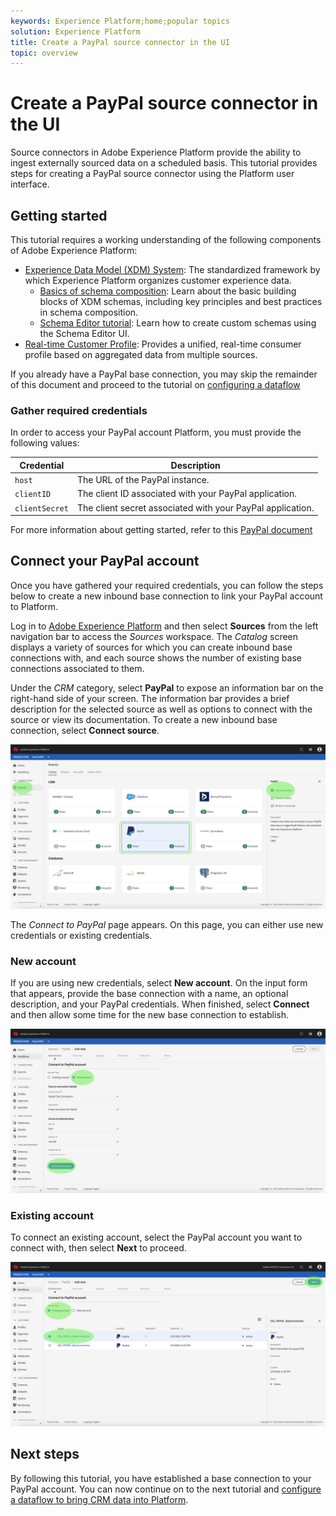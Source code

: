 ```yaml
---
keywords: Experience Platform;home;popular topics
solution: Experience Platform
title: Create a PayPal source connector in the UI
topic: overview
---
```


# Create a PayPal source connector in the UI

Source connectors in Adobe Experience Platform provide the ability to ingest externally sourced data on a scheduled basis. This tutorial provides steps for creating a PayPal source connector using the Platform user interface.

## Getting started

This tutorial requires a working understanding of the following components of Adobe Experience Platform:

*   [Experience Data Model (XDM) System](../../../../../xdm/home.md): The standardized framework by which Experience Platform organizes customer experience data.
    *   [Basics of schema composition](../../../../../xdm/schema/composition.md): Learn about the basic building blocks of XDM schemas, including key principles and best practices in schema composition.
    *   [Schema Editor tutorial](../../../../../xdm/tutorials/create-schema-ui.md): Learn how to create custom schemas using the Schema Editor UI.
*   [Real-time Customer Profile](../../../../../profile/home.md): Provides a unified, real-time consumer profile based on aggregated data from multiple sources.

If you already have a PayPal base connection, you may skip the remainder of this document and proceed to the tutorial on [configuring a dataflow](../../dataflow/crm.md)

### Gather required credentials

In order to access your PayPal account Platform, you must provide the following values:

| Credential | Description |
| ---------- | ----------- |
| `host` | The URL of the PayPal instance. |
| `clientID` | The client ID associated with your PayPal application. |
| `clientSecret` | The client secret associated with your PayPal application. |

For more information about getting started, refer to this [PayPal document](https://developer.paypal.com/docs/api/overview/#get-credentials)

## Connect your PayPal account

Once you have gathered your required credentials, you can follow the steps below to create a new inbound base connection to link your PayPal account to Platform.

Log in to <a href="https://platform.adobe.com" target="_blank">Adobe Experience Platform</a> and then select **Sources** from the left navigation bar to access the *Sources* workspace. The *Catalog* screen displays a variety of sources for which you can create inbound base connections with, and each source shows the number of existing base connections associated to them.

Under the *CRM* category, select **PayPal** to expose an information bar on the right-hand side of your screen. The information bar provides a brief description for the selected source as well as options to connect with the source or view its documentation. To create a new inbound base connection, select **Connect source**.

![catalog](../../../../images/tutorials/create/paypal/catalog.png)

The *Connect to PayPal* page appears. On this page, you can either use new credentials or existing credentials.

### New account

If you are using new credentials, select **New account**. On the input form that appears, provide the base connection with a name, an optional description, and your PayPal credentials. When finished, select **Connect** and then allow some time for the new base connection to establish.

![connect](../../../../images/tutorials/create/paypal/connect.png)

### Existing account

To connect an existing account, select the  PayPal account you want to connect with, then select **Next** to proceed.

![existing](../../../../images/tutorials/create/paypal/existing.png)

## Next steps

By following this tutorial, you have established a base connection to your PayPal account. You can now continue on to the next tutorial and [configure a dataflow to bring CRM data into Platform](../../dataflow/payments.md).